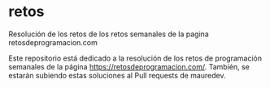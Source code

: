 # retos
Resolución de los retos de los retos semanales de la pagina retosdeprogramacion.com

Este repositorio está dedicado a la resolución de los retos de programación semanales de la página https://retosdeprogramacion.com/. También, se estarán subiendo estas soluciones al Pull requests de mauredev.

